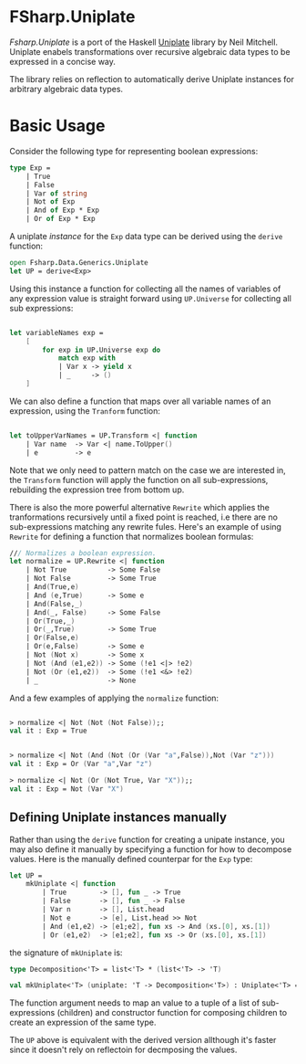 FSharp.Uniplate
===============

*Fsharp.Uniplate* is a port of the Haskell [Uniplate] library by Neil Mitchell. Uniplate enabels transformations over recursive algebraic data types to be expressed in a concise way.

The library relies on reflection to automatically derive Uniplate instances for arbitrary algebraic data types.

Basic Usage
=================
Consider the following type for representing boolean expressions:

```fsharp
type Exp =
    | True
    | False
    | Var of string
    | Not of Exp
    | And of Exp * Exp
    | Or of Exp * Exp
```

A uniplate *instance* for the `Exp` data type can be derived using the `derive` function:

```fsharp
open Fsharp.Data.Generics.Uniplate
let UP = derive<Exp>
```
Using this instance a function for collecting all the names of variables of any expression value is straight forward using `UP.Universe` for collecting all sub expressions:

```fsharp

let variableNames exp =
    [ 
        for exp in UP.Universe exp do
            match exp with
            | Var x -> yield x
            | _     -> ()
    ]
```

We can also define a function that maps over all variable names of an expression, using the `Tranform` function:

```fsharp

let toUpperVarNames = UP.Transform <| function
    | Var name  -> Var <| name.ToUpper()
    | e         -> e

```
Note that we only need to pattern match on the case we are interested in, the `Transform` function will apply the function on all sub-expressions, rebuilding the expression tree from bottom up.


There is also the more powerful alternative `Rewrite` which applies the tranformations recursively until a fixed point is reached, i.e there are no sub-expressions matching any rewrite fules. Here's an example of using `Rewrite` for defining a function that normalizes boolean formulas:

```fsharp
/// Normalizes a boolean expression.
let normalize = UP.Rewrite <| function
    | Not True          -> Some False
    | Not False         -> Some True
    | And(True,e)
    | And (e,True)      -> Some e
    | And(False,_)
    | And(_, False)     -> Some False
    | Or(True,_)
    | Or(_,True)        -> Some True
    | Or(False,e)
    | Or(e,False)       -> Some e
    | Not (Not x)       -> Some x
    | Not (And (e1,e2)) -> Some (!e1 <|> !e2)
    | Not (Or (e1,e2))  -> Some (!e1 <&> !e2)
    | _                 -> None 

```

And a few examples of applying the `normalize` function:

```fsharp

> normalize <| Not (Not (Not False));;
val it : Exp = True


> normalize <| Not (And (Not (Or (Var "a",False)),Not (Var "z")))
val it : Exp = Or (Var "a",Var "z")

> normalize <| Not (Or (Not True, Var "X"));;
val it : Exp = Not (Var "X")

```

Defining Uniplate instances manually
---------------------------------------
Rather than using the `derive` function for creating a unipate instance, you may also define it manually by specifying a function for how to decompose values. Here is the manually defined counterpar for the `Exp` type:

```fsharp
let UP =
    mkUniplate <| function
        | True        -> [], fun _ -> True
        | False       -> [], fun _ -> False
        | Var n       -> [], List.head
        | Not e       -> [e], List.head >> Not
        | And (e1,e2) -> [e1;e2], fun xs -> And (xs.[0], xs.[1])
        | Or (e1,e2)  -> [e1;e2], fun xs -> Or (xs.[0], xs.[1])

```
the signature of `mkUniplate` is:

```fsharp
type Decomposition<'T> = list<'T> * (list<'T> -> 'T)

val mkUniplate<'T> (uniplate: 'T -> Decomposition<'T>) : Uniplate<'T> =
```
The function argument needs to map an value to a tuple of a list of sub-expressions (children) and constructor function
for composing children to create an expression of the same type.

The `UP` above is equivalent with the derived version allthough it's faster since it doesn't rely on reflectoin for decmposing the values.









[Uniplate]:https://hackage.haskell.org/package/uniplate
